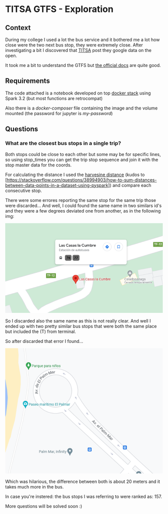 # TITSA GTFS - Exploration


## Context

During my college I used a lot the bus service and it bothered me a lot how close were the two next bus stop, they were extremely close. After investigating a bit I discovered that [TITSA](https://titsa.com/index.php/tus-guaguas/38-titsa/titsa-open-data) post they google data on the open.

It took me a bit to understand the GTFS but [the official docs](https://developers.google.com/transit/gtfs/reference#field_definitions) are quite good.

## Requirements

The code attached is a notebook developed on top [docker stack](https://jupyter-docker-stacks.readthedocs.io/en/latest/) using Spark 3.2 (but most functions are retrocompat)

Also there is a *docker-composer* file containing the image and the volume mounted (the password for jupyter is _my-password_)

## Questions

### What are the closest bus stops in a single trip?

Both stops could be close to each other but some may be for specific lines, so using stop_times you can get the trip stop sequence and join it with the stop master data for the coords.

For calculating the distance I used the [harvesine distance](https://en.wikipedia.org/wiki/Haversine_formula) (kudos to [https://stackoverflow.com/questions/38994903/how-to-sum-distances-between-data-points-in-a-dataset-using-pyspark]) and compare each consecutive stop. 

There were some errores reporting the same stop for the same trip those were discarded... And well, I could found the same name in two similars id's  and they were a few degrees deviated one from another, as in the following img:

![](/imgs/same_name.png)

So I discarded also the same name as this is not really clear.
And well I ended up with two pretty similar bus stops that were both the same place but included the (T) from terminal.

So after discarded that error I found...

![](/imgs/palmar.png)

Which was hilarious, the difference between both is about 20 meters and it takes much more in the bus.

In case you're instered: the bus stops I was referring to were ranked as: 157.

More questions will be solved soon :) 